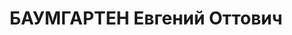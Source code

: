 ---
title: БАУМГАРТЕН Евгений Оттович
description: 'Род. в 1903, Латвия, Курляндская губ., г. Двинск, русский. Проживал:
  г. Свердловск. Ст.Свердловск, ревизор движения

  Арестован 28.01.1937. Приговор: 04.05.1937 – ВМН. Расстрелян 04.05.1937'
---